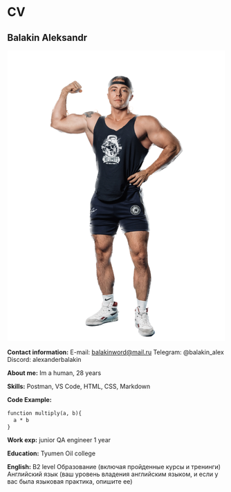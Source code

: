 # CV 
## Balakin Aleksandr
![me](img/me.png)

**Contact information:**
E-mail: balakinword@mail.ru
Telegram: @balakin_alex
Discord: alexanderbalakin

**About me:**
Im a human, 28 years

**Skills:**
Postman, VS Code, HTML, CSS, Markdown

**Code Example:**
```
function multiply(a, b){
  a * b
}
```


**Work exp:**
junior QA engineer 1 year

**Education:** Tyumen Oil college 

**English:** B2 level
Образование (включая пройденные курсы и тренинги)
Английский язык (ваш уровень владения английским языком, и если у вас была языковая практика, опишите ее)